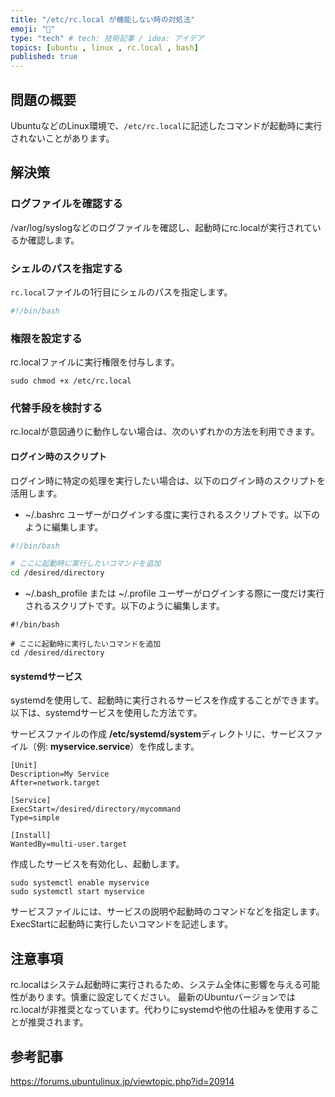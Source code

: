 ```yaml
---
title: "/etc/rc.local が機能しない時の対処法"
emoji: "🤔"
type: "tech" # tech: 技術記事 / idea: アイデア
topics: [ubuntu , linux , rc.local , bash]
published: true
---
```


## 問題の概要
UbuntuなどのLinux環境で、`/etc/rc.local`に記述したコマンドが起動時に実行されないことがあります。

## 解決策

### ログファイルを確認する
/var/log/syslogなどのログファイルを確認し、起動時にrc.localが実行されているか確認します。

### **シェルのパスを指定する**

`rc.local`ファイルの1行目にシェルのパスを指定します。
   ```bash
   #!/bin/bash
   ```

### 権限を設定する
rc.localファイルに実行権限を付与します。

```
sudo chmod +x /etc/rc.local
```

### 代替手段を検討する
rc.localが意図通りに動作しない場合は、次のいずれかの方法を利用できます。

#### ログイン時のスクリプト
ログイン時に特定の処理を実行したい場合は、以下のログイン時のスクリプトを活用します。

- ~/.bashrc
ユーザーがログインする度に実行されるスクリプトです。以下のように編集します。

```bash
#!/bin/bash

# ここに起動時に実行したいコマンドを追加
cd /desired/directory
```

- ~/.bash_profile または ~/.profile
ユーザーがログインする際に一度だけ実行されるスクリプトです。以下のように編集します。

```
#!/bin/bash

# ここに起動時に実行したいコマンドを追加
cd /desired/directory
```

#### systemdサービス

systemdを使用して、起動時に実行されるサービスを作成することができます。以下は、systemdサービスを使用した方法です。

サービスファイルの作成
**/etc/systemd/system**ディレクトリに、サービスファイル（例: **myservice.service**）を作成します。

```
[Unit]
Description=My Service
After=network.target

[Service]
ExecStart=/desired/directory/mycommand
Type=simple

[Install]
WantedBy=multi-user.target
```

作成したサービスを有効化し、起動します。

```
sudo systemctl enable myservice
sudo systemctl start myservice
```
サービスファイルには、サービスの説明や起動時のコマンドなどを指定します。ExecStartに起動時に実行したいコマンドを記述します。

## 注意事項
rc.localはシステム起動時に実行されるため、システム全体に影響を与える可能性があります。慎重に設定してください。
最新のUbuntuバージョンではrc.localが非推奨となっています。代わりにsystemdや他の仕組みを使用することが推奨されます。

## 参考記事
https://forums.ubuntulinux.jp/viewtopic.php?id=20914
